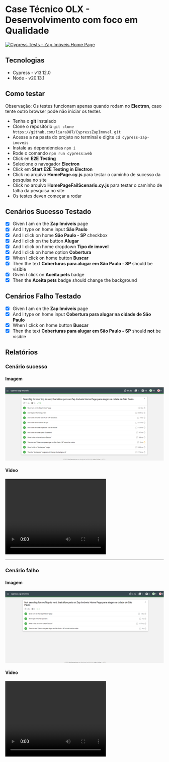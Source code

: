 # Case Técnico OLX - Desenvolvimento com foco em Qualidade

[![Cypress Tests - Zap Imóveis Home Page](https://github.com/liara987/CypressZapImovel/actions/workflows/cypress-zap-imoveis.yml/badge.svg)](https://github.com/liara987/CypressZapImovel/actions/workflows/cypress-zap-imoveis.yml)

## Tecnologias

- Cypress - v13.12.0
- Node - v20.13.1

## Como testar

Observação: Os testes funcionam apenas quando rodam no **Electron**, caso tente outro browser pode não iniciar os testes

- Tenha o **git** instalado
- Clone o repositório ```git clone https://github.com/liara987/CypressZapImovel.git```
- Acesse a na pasta do projeto no terminal e digite ```cd cypress-zap-imoveis```
- Instale as dependencias ```npm i```
- Rode o comando ```npm run cypress:web```
- Click en **E2E Testing**
- Selecione o navegador **Electron**
- Click em **Start E2E Testing in Electron**
- Click no arquivo **HomePage.cy.js** para testar o caminho de sucesso da pesquisa no site
- Click no arquivo **HomePageFailScenario.cy.js** para testar o caminho de falha da pesquisa no site
- Os testes deven começar a rodar

## Cenários Sucesso Testado

- [x] Given I am on the **Zap Imóveis** page
- [x] And I type on home input **São Paulo**
- [x] And I click on home **São Paulo - SP** checkbox
- [x] And I click on the button **Alugar**
- [x] And I click on home dropdown **Tipo de imovel**
- [x] And I click on home option **Cobertura**
- [x] When I click on home button **Buscar**
- [x] Then the text **Coberturas para alugar em São Paulo - SP** should be visible
- [x] Given I click on **Aceita pets** badge
- [x] Then the **Aceita pets** badge should change the background

## Cenários Falho Testado

- [x] Given I am on the **Zap Imóveis** page
- [x] And I type on home input **Cobertura para alugar na cidade de São Paulo**
- [x] When I click on home button **Buscar**
- [x] Then the text **Coberturas para alugar em São Paulo - SP** should **not** be visible

## Relatórios

### Cenário sucesso

#### Imagem
![relatório de sucesso](./cypress-zap-imoveis/reports-screenshots/SuccessScenario.png)

#### Video
<video width="320" height="240" controls>
  <source src="cypress-zap-imoveis/cypress/videos/HomePage.cy.js.mp4" type="video/mp4">
</video>

---

### Cenário falho

#### Imagem

![relatório falho](./cypress-zap-imoveis/reports-screenshots/FailScenario.png)

#### Video

<video width="320" height="240" controls>
  <source src="cypress-zap-imoveis/cypress/videos/HomePageFailScenario.cy.js.mp4" type="video/mp4">
</video>
